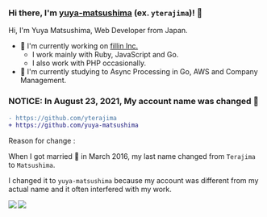 ### Hi there, I'm [yuya-matsushima](https://github.com/yuya-matsushima) (ex. `yterajima`)! :wave:

Hi, I'm Yuya Matsushima, Web Developer from Japan.

- :office: I'm currently working on [fillin Inc.](https://www.fillin-inc.com)
    - I work mainly with Ruby, JavaScript and Go.
    - I also work with PHP occasionally.
- :book: I'm currently studying to Async Processing in Go, AWS and Company Management.

### NOTICE: In August 23, 2021, My account name was changed :couple:

```diff
- https://github.com/yterajima
+ https://github.com/yuya-matsushima
```

Reason for change :

When I got married :couple: in March 2016, my last name changed from `Terajima` to `Matsushima`.

I changed it to `yuya-matsushima` because my account was different from my actual name and it often interfered with my work.


<a href="https://github.com/yuya-matsushima">
  <img align="left" src="https://github-readme-stats.vercel.app/api?username=yuya-matsushima&show_icons=true" />
</a>
<a href="https://github.com/yuya-matsushima">
  <img align="left" src="https://github-readme-stats.vercel.app/api/top-langs/?username=yuya-matsushima" />
</a>
